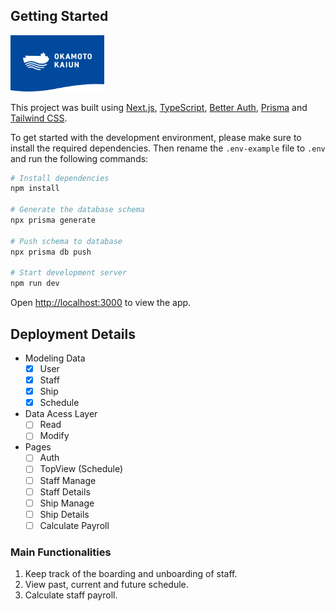 ## Getting Started

<div>
  <a href="https://okamotokaiun.com">
    <img src="https://raw.githubusercontent.com/p266dd/okamoto-kaiun/refs/heads/main/public/okamoto-brand-github.webp" alt="Okamoto Kaiun Logo" width="150" />
  </a>
</div>

This project was built using [Next.js](https://nextjs.org/), [TypeScript](https://www.typescriptlang.org/), [Better Auth](https://github.com/better-auth/better-auth), [Prisma](https://www.prisma.io/) and [Tailwind CSS](https://tailwindcss.com/).

To get started with the development environment, please make sure to install the required dependencies. Then rename the `.env-example` file to `.env` and run the following commands:

```bash
# Install dependencies
npm install

# Generate the database schema
npx prisma generate

# Push schema to database
npx prisma db push

# Start development server
npm run dev
```

Open [http://localhost:3000](http://localhost:3000) to view the app.

## Deployment Details

- Modeling Data
  - [x] User
  - [x] Staff
  - [x] Ship
  - [x] Schedule
- Data Acess Layer
  - [ ] Read
  - [ ] Modify
- Pages
  - [ ] Auth
  - [ ] TopView (Schedule)
  - [ ] Staff Manage
  - [ ] Staff Details
  - [ ] Ship Manage
  - [ ] Ship Details
  - [ ] Calculate Payroll

### Main Functionalities

1. Keep track of the boarding and unboarding of staff.
2. View past, current and future schedule.
3. Calculate staff payroll.
